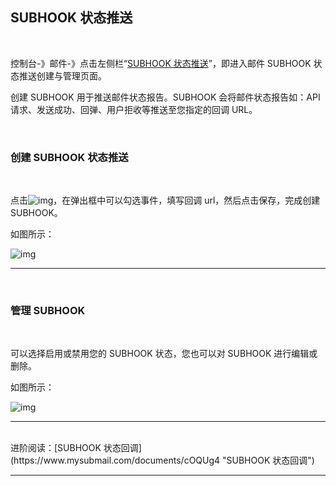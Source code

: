 ## SUBHOOK 状态推送

<br>

控制台-》邮件-》点击左侧栏“[SUBHOOK 状态推送](https://www.mysubmail.com/console/mail/subhook)”，即进入邮件 SUBHOOK 状态推送创建与管理页面。

创建 SUBHOOK 用于推送邮件状态报告。SUBHOOK 会将邮件状态报告如：API 请求、发送成功、回弹、用户拒收等推送至您指定的回调 URL。

 <br>

### **创建 SUBHOOK 状态推送**

<br>

点击![img](https://libraries.mysubmail.com/public/99040a5a4bb73c0f8ab0495dae84a27f/images/0ca72a3828cfb69b394fe1fab0db6dd7.png)，在弹出框中可以勾选事件，填写回调 url，然后点击保存，完成创建 SUBHOOK。

如图所示：

![img](https://libraries.mysubmail.com/public/99040a5a4bb73c0f8ab0495dae84a27f/images/face6e91a5e8599a59f12a26bbfd849f.gif)

 

------

 <br>

### **管理 SUBHOOK**

<br>

可以选择启用或禁用您的 SUBHOOK 状态，您也可以对 SUBHOOK 进行编辑或删除。

如图所示：

![img](https://libraries.mysubmail.com/public/99040a5a4bb73c0f8ab0495dae84a27f/images/2bf1f57ebe53a9f2690b669f6bea4a50.png)

------

  <br>
进阶阅读：[SUBHOOK 状态回调](https://www.mysubmail.com/documents/cOQUg4 "SUBHOOK 状态回调")

------